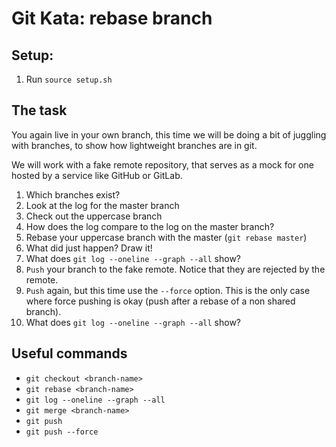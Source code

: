 # Git Kata: rebase branch

## Setup:
1. Run `source setup.sh`


## The task
You again live in your own branch, this time we will be doing a bit of juggling with branches, to show how lightweight branches are in git.

We will work with a fake remote repository, that serves as a mock for one hosted by a service like GitHub or GitLab.

1. Which branches exist?
2. Look at the log for the master branch
3. Check out the uppercase branch
4. How does the log compare to the log on the master branch?
5. Rebase your uppercase branch with the master (`git rebase master`)
6. What did just happen? Draw it!
7. What does `git log --oneline --graph --all` show?
8. `Push` your branch to the fake remote. Notice that they are rejected by the remote.
9. `Push` again, but this time use the `--force` option.
This is the only case where force pushing is okay (push after a rebase of a non shared branch).
10. What does `git log --oneline --graph --all` show?

## Useful commands
- `git checkout <branch-name>`
- `git rebase <branch-name>`
- `git log --oneline --graph --all`
- `git merge <branch-name>`
- `git push`
- `git push --force`
